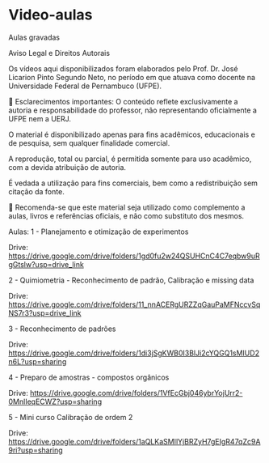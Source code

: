 # Video-aulas
Aulas gravadas

Aviso Legal e Direitos Autorais

Os vídeos aqui disponibilizados foram elaborados pelo Prof. Dr. José Licarion Pinto Segundo Neto, no período em que atuava como docente na Universidade Federal de Pernambuco (UFPE).

📌 Esclarecimentos importantes:
O conteúdo reflete exclusivamente a autoria e responsabilidade do professor, não representando oficialmente a UFPE nem a UERJ.

O material é disponibilizado apenas para fins acadêmicos, educacionais e de pesquisa, sem qualquer finalidade comercial.

A reprodução, total ou parcial, é permitida somente para uso acadêmico, com a devida atribuição de autoria.

É vedada a utilização para fins comerciais, bem como a redistribuição sem citação da fonte.

📖 Recomenda-se que este material seja utilizado como complemento a aulas, livros e referências oficiais, e não como substituto dos mesmos.


Aulas:
1 - Planejamento e otimização de experimentos 

Drive: https://drive.google.com/drive/folders/1gd0fu2w24QSUHCnC4C7eqbw9uRgGtslw?usp=drive_link

2 - Quimiometria - Reconhecimento de padrão, Calibração e missing data

Drive: https://drive.google.com/drive/folders/11_nnACERgURZZqGauPaMFNccvSqNS7r3?usp=drive_link

3 - Reconhecimento de padrões

Drive: https://drive.google.com/drive/folders/1di3jSgKWB0I3BlJi2cYQGQ1sMIUD2n6L?usp=sharing

4 - Preparo de amostras - compostos orgânicos

Drive: https://drive.google.com/drive/folders/1VfEcGbj046ybrYojUrr2-0MnlIeqECWZ?usp=sharing

5 - Mini curso Calibração de ordem 2

Drive: https://drive.google.com/drive/folders/1aQLKaSMIlYjBRZyH7gEIgR47qZc9A9ri?usp=sharing
